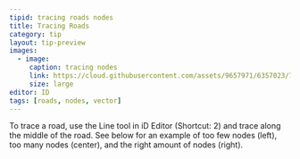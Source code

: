 ```yaml
---
tipid: tracing roads nodes
title: Tracing Roads
category: tip
layout: tip-preview
images:
  - image:
     caption: tracing nodes
     link: https://cloud.githubusercontent.com/assets/9657971/6357023/72270044-bc2f-11e4-874f-e534af609d60.png
     size: large
editor: ID
tags: [roads, nodes, vector]
---
```


To trace a road, use the Line tool in iD Editor (Shortcut: 2) and trace along the middle of the road. See below for an example of too few nodes (left), too many nodes (center), and the right amount of nodes (right).
